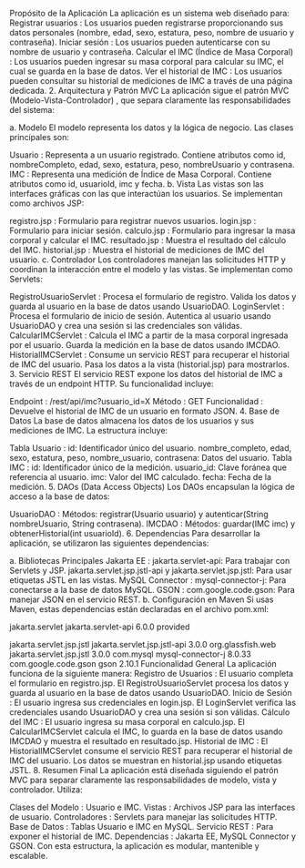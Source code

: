 Propósito de la Aplicación La aplicación es un sistema web diseñado para:
Registrar usuarios : Los usuarios pueden registrarse proporcionando sus datos personales (nombre, edad, sexo, estatura, peso, nombre de usuario y contraseña). Iniciar sesión : Los usuarios pueden autenticarse con su nombre de usuario y contraseña. Calcular el IMC (Índice de Masa Corporal) : Los usuarios pueden ingresar su masa corporal para calcular su IMC, el cual se guarda en la base de datos. Ver el historial de IMC : Los usuarios pueden consultar su historial de mediciones de IMC a través de una página dedicada. 2. Arquitectura y Patrón MVC La aplicación sigue el patrón MVC (Modelo-Vista-Controlador) , que separa claramente las responsabilidades del sistema:

a. Modelo El modelo representa los datos y la lógica de negocio. Las clases principales son:

Usuario : Representa a un usuario registrado. Contiene atributos como id, nombreCompleto, edad, sexo, estatura, peso, nombreUsuario y contrasena. IMC : Representa una medición de Índice de Masa Corporal. Contiene atributos como id, usuarioId, imc y fecha. b. Vista Las vistas son las interfaces gráficas con las que interactúan los usuarios. Se implementan como archivos JSP:

registro.jsp : Formulario para registrar nuevos usuarios. login.jsp : Formulario para iniciar sesión. calculo.jsp : Formulario para ingresar la masa corporal y calcular el IMC. resultado.jsp : Muestra el resultado del cálculo del IMC. historial.jsp : Muestra el historial de mediciones de IMC del usuario. c. Controlador Los controladores manejan las solicitudes HTTP y coordinan la interacción entre el modelo y las vistas. Se implementan como Servlets:

RegistroUsuarioServlet : Procesa el formulario de registro. Valida los datos y guarda al usuario en la base de datos usando UsuarioDAO. LoginServlet : Procesa el formulario de inicio de sesión. Autentica al usuario usando UsuarioDAO y crea una sesión si las credenciales son válidas. CalcularIMCServlet : Calcula el IMC a partir de la masa corporal ingresada por el usuario. Guarda la medición en la base de datos usando IMCDAO. HistorialIMCServlet : Consume un servicio REST para recuperar el historial de IMC del usuario. Pasa los datos a la vista (historial.jsp) para mostrarlos. 3. Servicio REST El servicio REST expone los datos del historial de IMC a través de un endpoint HTTP. Su funcionalidad incluye:

Endpoint : /rest/api/imc?usuario_id=X Método : GET Funcionalidad : Devuelve el historial de IMC de un usuario en formato JSON. 4. Base de Datos La base de datos almacena los datos de los usuarios y sus mediciones de IMC. La estructura incluye:

Tabla Usuario : id: Identificador único del usuario. nombre_completo, edad, sexo, estatura, peso, nombre_usuario, contrasena: Datos del usuario. Tabla IMC : id: Identificador único de la medición. usuario_id: Clave foránea que referencia al usuario. imc: Valor del IMC calculado. fecha: Fecha de la medición. 5. DAOs (Data Access Objects) Los DAOs encapsulan la lógica de acceso a la base de datos:

UsuarioDAO : Métodos: registrar(Usuario usuario) y autenticar(String nombreUsuario, String contrasena). IMCDAO : Métodos: guardar(IMC imc) y obtenerHistorial(int usuarioId). 6. Dependencias Para desarrollar la aplicación, se utilizaron las siguientes dependencias:

a. Bibliotecas Principales Jakarta EE : jakarta.servlet-api: Para trabajar con Servlets y JSP. jakarta.servlet.jsp.jstl-api y jakarta.servlet.jsp.jstl: Para usar etiquetas JSTL en las vistas. MySQL Connector : mysql-connector-j: Para conectarse a la base de datos MySQL. GSON : com.google.code.gson: Para manejar JSON en el servicio REST. b. Configuración en Maven Si usas Maven, estas dependencias están declaradas en el archivo pom.xml:

jakarta.servlet jakarta.servlet-api 6.0.0 provided
<!-- Jakarta JSP JSTL -->
<dependency>
    <groupId>jakarta.servlet.jsp.jstl</groupId>
    <artifactId>jakarta.servlet.jsp.jstl-api</artifactId>
    <version>3.0.0</version>
</dependency>
<dependency>
    <groupId>org.glassfish.web</groupId>
    <artifactId>jakarta.servlet.jsp.jstl</artifactId>
    <version>3.0.0</version>
</dependency>

<!-- MySQL Connector -->
<dependency>
    <groupId>com.mysql</groupId>
    <artifactId>mysql-connector-j</artifactId>
    <version>8.0.33</version>
</dependency>

<!-- GSON -->
<dependency>
    <groupId>com.google.code.gson</groupId>
    <artifactId>gson</artifactId>
    <version>2.10.1</version>
</dependency>
Funcionalidad General La aplicación funciona de la siguiente manera:
Registro de Usuarios : El usuario completa el formulario en registro.jsp. El RegistroUsuarioServlet procesa los datos y guarda al usuario en la base de datos usando UsuarioDAO. Inicio de Sesión : El usuario ingresa sus credenciales en login.jsp. El LoginServlet verifica las credenciales usando UsuarioDAO y crea una sesión si son válidas. Cálculo del IMC : El usuario ingresa su masa corporal en calculo.jsp. El CalcularIMCServlet calcula el IMC, lo guarda en la base de datos usando IMCDAO y muestra el resultado en resultado.jsp. Historial de IMC : El HistorialIMCServlet consume el servicio REST para recuperar el historial de IMC del usuario. Los datos se muestran en historial.jsp usando etiquetas JSTL. 8. Resumen Final La aplicación está diseñada siguiendo el patrón MVC para separar claramente las responsabilidades de modelo, vista y controlador. Utiliza:

Clases del Modelo : Usuario e IMC. Vistas : Archivos JSP para las interfaces de usuario. Controladores : Servlets para manejar las solicitudes HTTP. Base de Datos : Tablas Usuario e IMC en MySQL. Servicio REST : Para exponer el historial de IMC. Dependencias : Jakarta EE, MySQL Connector y GSON. Con esta estructura, la aplicación es modular, mantenible y escalable.
